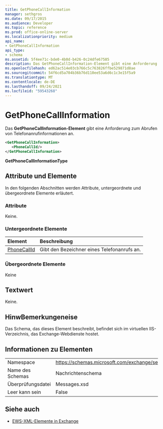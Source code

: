 ```yaml
---
title: GetPhoneCallInformation
manager: sethgros
ms.date: 09/17/2015
ms.audience: Developer
ms.topic: reference
ms.prod: office-online-server
ms.localizationpriority: medium
api_name:
- GetPhoneCallInformation
api_type:
- schema
ms.assetid: 5f4ee71c-bde0-4b0d-b426-0c24dfe67585
description: Das GetPhoneCallInformation-Element gibt eine Anforderung zum Abrufen von Telefonanrufinformationen an.
ms.openlocfilehash: ed62ac514e03cb766c5c763826ffbe529871d8ae
ms.sourcegitcommit: 54f6cd5a704b36b76d110ee53a6d6c1c3e15f5a9
ms.translationtype: MT
ms.contentlocale: de-DE
ms.lasthandoff: 09/24/2021
ms.locfileid: "59543268"
---
```

# <a name="getphonecallinformation"></a>GetPhoneCallInformation

Das **GetPhoneCallInformation-Element** gibt eine Anforderung zum Abrufen von Telefonanrufinformationen an. 
  
```xml
<GetPhoneCallInformation>
   <PhoneCallId/>
</GetPhoneCallInformation>
```

 **GetPhoneCallInformationType**
## <a name="attributes-and-elements"></a>Attribute und Elemente

In den folgenden Abschnitten werden Attribute, untergeordnete und übergeordnete Elemente erläutert.
  
### <a name="attributes"></a>Attribute

Keine.
  
### <a name="child-elements"></a>Untergeordnete Elemente

|**Element**|**Beschreibung**|
|:-----|:-----|
|[PhoneCallId](phonecallid.md) <br/> |Gibt den Bezeichner eines Telefonanrufs an.  <br/> |
   
### <a name="parent-elements"></a>Übergeordnete Elemente

Keine
  
## <a name="text-value"></a>Textwert

Keine.
  
## <a name="remarks"></a>HinwBemerkungeneise

Das Schema, das dieses Element beschreibt, befindet sich im virtuellen IIS-Verzeichnis, das Exchange-Webdienste hostet.
  
## <a name="element-information"></a>Informationen zu Elementen

|||
|:-----|:-----|
|Namespace  <br/> |https://schemas.microsoft.com/exchange/services/2006/messages  <br/> |
|Name des Schemas  <br/> |Nachrichtenschema  <br/> |
|Überprüfungsdatei  <br/> |Messages.xsd  <br/> |
|Leer kann sein  <br/> |False  <br/> |
   
## <a name="see-also"></a>Siehe auch



- [EWS-XML-Elemente in Exchange](ews-xml-elements-in-exchange.md)

